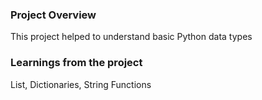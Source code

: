### Project Overview

 This project helped to understand basic Python data types


### Learnings from the project

 List, Dictionaries, String Functions


